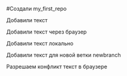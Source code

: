 #Создали my_first_repo

Добавили текст

Добавили текст через браузер

Добавили текст локально

Добавили текст для новой ветки newbranch

Разрешаем конфликт текст в браузере
